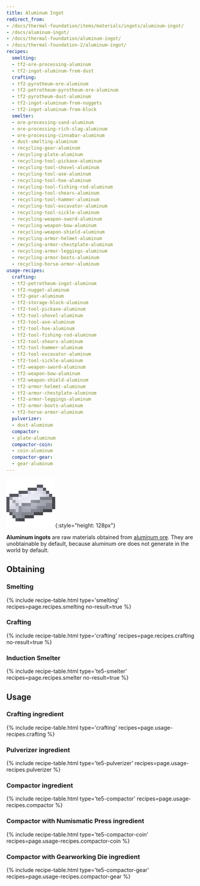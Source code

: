 ```yaml
---
title: Aluminum Ingot
redirect_from:
- /docs/thermal-foundation/items/materials/ingots/aluminum-ingot/
- /docs/aluminum-ingot/
- /docs/thermal-foundation/aluminum-ingot/
- /docs/thermal-foundation-2/aluminum-ingot/
recipes:
  smelting:
  - tf2-ore-processing-aluminum
  - tf2-ingot-aluminum-from-dust
  crafting:
  - tf2-pyrotheum-ore-aluminum
  - tf2-petrotheum-pyrotheum-ore-aluminum
  - tf2-pyrotheum-dust-aluminum
  - tf2-ingot-aluminum-from-nuggets
  - tf2-ingot-aluminum-from-block
  smelter:
  - ore-processing-sand-aluminum
  - ore-processing-rich-slag-aluminum
  - ore-processing-cinnabar-aluminum
  - dust-smelting-aluminum
  - recycling-gear-aluminum
  - recycling-plate-aluminum
  - recycling-tool-pickaxe-aluminum
  - recycling-tool-shovel-aluminum
  - recycling-tool-axe-aluminum
  - recycling-tool-hoe-aluminum
  - recycling-tool-fishing-rod-aluminum
  - recycling-tool-shears-aluminum
  - recycling-tool-hammer-aluminum
  - recycling-tool-excavator-aluminum
  - recycling-tool-sickle-aluminum
  - recycling-weapon-sword-aluminum
  - recycling-weapon-bow-aluminum
  - recycling-weapon-shield-aluminum
  - recycling-armor-helmet-aluminum
  - recycling-armor-chestplate-aluminum
  - recycling-armor-leggings-aluminum
  - recycling-armor-boots-aluminum
  - recycling-horse-armor-aluminum
usage-recipes:
  crafting:
  - tf2-petrotheum-ingot-aluminum
  - tf2-nugget-aluminum
  - tf2-gear-aluminum
  - tf2-storage-block-aluminum
  - tf2-tool-pickaxe-aluminum
  - tf2-tool-shovel-aluminum
  - tf2-tool-axe-aluminum
  - tf2-tool-hoe-aluminum
  - tf2-tool-fishing-rod-aluminum
  - tf2-tool-shears-aluminum
  - tf2-tool-hammer-aluminum
  - tf2-tool-excavator-aluminum
  - tf2-tool-sickle-aluminum
  - tf2-weapon-sword-aluminum
  - tf2-weapon-bow-aluminum
  - tf2-weapon-shield-aluminum
  - tf2-armor-helmet-aluminum
  - tf2-armor-chestplate-aluminum
  - tf2-armor-leggings-aluminum
  - tf2-armor-boots-aluminum
  - tf2-horse-armor-aluminum
  pulverizer:
  - dust-aluminum
  compactor:
  - plate-aluminum
  compactor-coin:
  - coin-aluminum
  compactor-gear:
  - gear-aluminum
---
```


![Aluminum ingot](/assets/images/thermal-foundation-2/ingot-aluminum.png){:style="height: 128px"}


**Aluminum ingots** are raw materials obtained from [aluminum
ore](/docs/1.12/thermal-foundation-2/aluminum-ore/). They are unobtainable by default, because aluminum
ore does not generate in the world by default.


Obtaining
---------

### Smelting
{% include recipe-table.html type='smelting' recipes=page.recipes.smelting no-result=true %}

### Crafting
{% include recipe-table.html type='crafting' recipes=page.recipes.crafting no-result=true %}

### Induction Smelter
{% include recipe-table.html type='te5-smelter' recipes=page.recipes.smelter no-result=true %}


Usage
-----

### Crafting ingredient
{% include recipe-table.html type='crafting' recipes=page.usage-recipes.crafting %}

### Pulverizer ingredient
{% include recipe-table.html type='te5-pulverizer' recipes=page.usage-recipes.pulverizer %}

### Compactor ingredient
{% include recipe-table.html type='te5-compactor' recipes=page.usage-recipes.compactor %}

### Compactor with Numismatic Press ingredient
{% include recipe-table.html type='te5-compactor-coin' recipes=page.usage-recipes.compactor-coin %}

### Compactor with Gearworking Die ingredient
{% include recipe-table.html type='te5-compactor-gear' recipes=page.usage-recipes.compactor-gear %}
